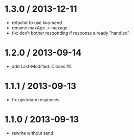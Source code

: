 
1.3.0 / 2013-12-11
==================

 * refactor to use koa-send
 * rename maxAge -> maxage
 * fix: don't bother responding if response already "handled"

1.2.0 / 2013-09-14 
==================

 * add Last-Modified. Closes #5

1.1.1 / 2013-09-13 
==================

 * fix upstream responses

1.1.0 / 2013-09-13 
==================

 * rewrite without send
